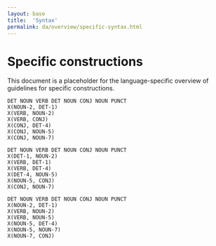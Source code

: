 ```yaml
---
layout: base
title:  'Syntax'
permalink: da/overview/specific-syntax.html
---
```


# Specific constructions

This document is a placeholder for the language-specific overview of
guidelines for specific constructions.

~~~sdparse
DET NOUN VERB DET NOUN CONJ NOUN PUNCT
X(NOUN-2, DET-1)
X(VERB, NOUN-2)
X(VERB, CONJ)
X(CONJ, DET-4)
X(CONJ, NOUN-5)
X(CONJ, NOUN-7)
~~~

~~~sdparse
DET NOUN VERB DET NOUN CONJ NOUN PUNCT
X(DET-1, NOUN-2)
X(VERB, DET-1)
X(VERB, DET-4)
X(DET-4, NOUN-5)
X(NOUN-5, CONJ)
X(CONJ, NOUN-7)
~~~

~~~sdparse
DET NOUN VERB DET NOUN CONJ NOUN PUNCT
X(NOUN-2, DET-1)
X(VERB, NOUN-2)
X(VERB, NOUN-5)
X(NOUN-5, DET-4)
X(NOUN-5, NOUN-7)
X(NOUN-7, CONJ)
~~~
